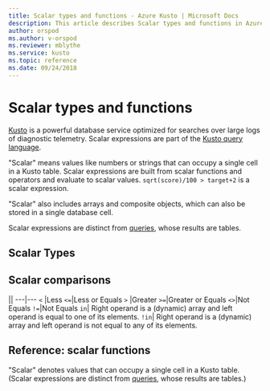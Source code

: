```yaml
---
title: Scalar types and functions - Azure Kusto | Microsoft Docs
description: This article describes Scalar types and functions in Azure Kusto.
author: orspod
ms.author: v-orspod
ms.reviewer: mblythe
ms.service: kusto
ms.topic: reference
ms.date: 09/24/2018
---
```

# Scalar types and functions

[Kusto](https://kusdoc2.azurewebsites.net/docs/index.html) is a powerful database service optimized for searches over large logs of diagnostic telemetry. Scalar expressions are part of the [Kusto query language](./essentials/overview.md). 

"Scalar" means values like numbers or strings that can occupy a single cell in a Kusto table. Scalar expressions are built from scalar functions and operators and evaluate to scalar values. `sqrt(score)/100 > target+2` is a scalar expression.

"Scalar" also includes arrays and composite objects, which can also be stored in a single database cell.

Scalar expressions are distinct from [queries](./queries.md), whose results are tables.

## Scalar Types

## Scalar comparisons

||
---|---
`<` |Less
`<=`|Less or Equals
`>` |Greater
`>=`|Greater or Equals
`<>`|Not Equals
`!=`|Not Equals 
`in`| Right operand is a (dynamic) array and left operand is equal to one of its elements.
`!in`| Right operand is a (dynamic) array and left operand is not equal to any of its elements.

## Reference: scalar functions

"Scalar" denotes values that can occupy a single cell in a Kusto table. (Scalar expressions are distinct from [queries](./queries.md), whose results are tables.)